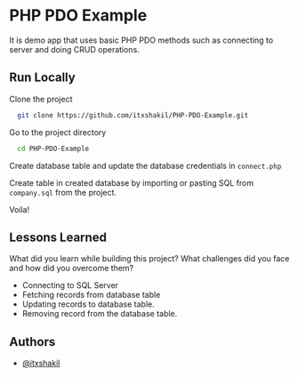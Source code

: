 
# PHP PDO Example

It is demo app that uses basic PHP PDO methods such as connecting to server and doing CRUD operations.

## Run Locally

Clone the project

```bash
  git clone https://github.com/itxshakil/PHP-PDO-Example.git
```

Go to the project directory

```bash
  cd PHP-PDO-Example
```

Create database table and update the database credentials in ```connect.php```

Create table in created database by importing or pasting SQL from ```company.sql``` from the project.

Voila!

## Lessons Learned

What did you learn while building this project? What challenges did you face and how did you overcome them?

- Connecting to SQL Server
- Fetching records from database table
- Updating records to database table.
- Removing record from the database table.


## Authors

- [@itxshakil](https://www.github.com/itxshakil)
